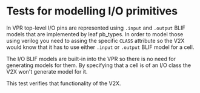 # Tests for modelling I/O primitives

In VPR top-level I/O pins are represented using `.input` and `.output` BLIF models that are implemented by leaf pb_types. In order to model those using verilog you need to assing the specific `CLASS` attribute so the V2X would know that it has to use either `.input` or `.output` BLIF model for a cell.

The I/O BLIF models are built-in into the VPR so there is no need for generating models for them. By specifying that a cell is of an I/O class the V2X won't generate model for it.

This test verifies that functionality of the V2X.
